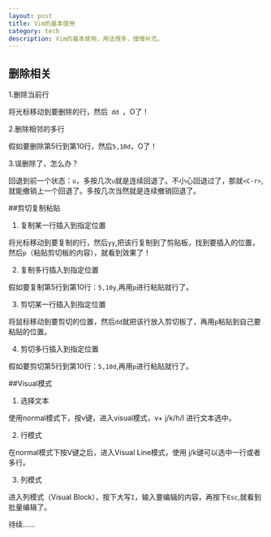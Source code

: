 ```yaml
---
layout: post
title: Vim的基本使用 
category: tech
description: Vim的基本使用，用法很多，慢慢补充。
---
```



## 删除相关

1.删除当前行

将光标移动到要删除的行，然后`  dd  `，O了！

2.删除相邻的多行

假如要删除第5行到第10行，然后`5,10d`，O了！

3.误删除了，怎么办？

回退到前一个状态：`u`，多按几次`u`就是连续回退了。不小心回退过了，那就`<C-r>`,就能撤销上一个回退了。多按几次当然就是连续撤销回退了。

##剪切复制粘贴

1. 复制某一行插入到指定位置

将光标移动到要复制的行，然后`yy`,把该行复制到了剪贴板，找到要插入的位置，然后`p`（粘贴剪切板的内容），就看到效果了！

2. 复制多行插入到指定位置

假如要复制第5行到第10行：`5,10y`,再用`p`进行粘贴就行了。

3. 剪切某一行插入到指定位置

将鼠标移动到要剪切的位置，然后`dd`就把该行放入剪切板了，再用`p`粘贴到自己要粘贴的位置。

4. 剪切多行插入到指定位置

假如要剪切第5行到第10行：`5,10d`,再用`p`进行粘贴就行了。

##Visual模式

1. 选择文本

使用normal模式下，按v键，进入visual模式，v+ j/k/h/l 进行文本选中。

2. 行模式

在normal模式下按V键之后，进入Visual Line模式，使用 j/k键可以选中一行或者多行。

3. 列模式

<C-v>进入列模式（Visual Block），按下大写`I`，输入要编辑的内容，再按下`Esc`,就看到批量编辑了。

待续......


